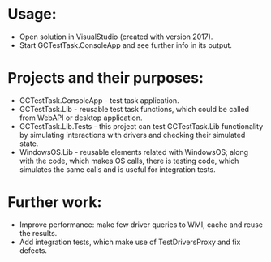 # Usage:
* Open solution in VisualStudio (created with version 2017).
* Start GCTestTask.ConsoleApp and see further info in its output.

# Projects and their purposes:
* GCTestTask.ConsoleApp - test task application.
* GCTestTask.Lib - reusable test task functions, which could be called from WebAPI or desktop application.
* GCTestTask.Lib.Tests - this project can test GCTestTask.Lib functionality by simulating interactions with drivers and checking their simulated state.
* WindowsOS.Lib - reusable elements related with WindowsOS; along with the code, which makes OS calls, there is testing code, which simulates the same calls and is useful for integration tests.

# Further work:
* Improve performance: make few driver queries to WMI, cache and reuse the results. 
* Add integration tests, which make use of TestDriversProxy and fix defects.
